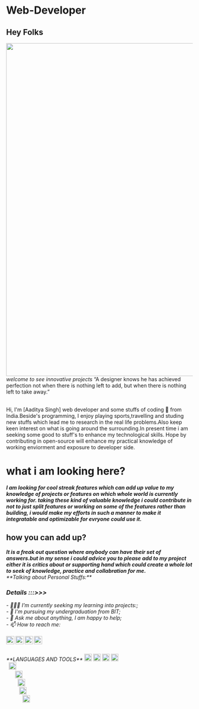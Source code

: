 # Web-Developer
## Hey Folks
<img src="https://qph.fs.quoracdn.net/main-qimg-fa7b4bdc3b2f73e749e5c2c646d4ae13" width="900">
<html>
  <head>
    <br>
  <i>welcome to  see innovative projects</i>
    “A designer knows he has achieved perfection not when there is nothing left to add, but when there is nothing left to take away.”
    </br>
  </head>
  <body>
    </br>
      <p>
        Hi, I'm [Aaditya Singh] web developer and some stuffs of coding 🚀 from India.Beside's programming, I enjoy playing sports,travelling and studing new stuffs which lead me to research in the real life problems.Also keep keen interest on what is going around the surrounding.In present time i am seeking some good to stuff's to enhance my technological skills. Hope by contributing in open-source will enhance my practical knowledge of working enviorment and exposure to developer side.
      <h1> what i am looking here? </h1>
    <i>
       <b> I am looking for cool streak features which can add up value to my knowledge of projects or features on which whole world is currently working for. taking these kind of valuable knowledge i could contribute in  not to just split features or working on some of the features rather than building, i would make my efforts in such 
  a manner to make it integratable and optimizable for evryone could use it.</b>
    </i>
<h2>how you can add up?</h2>
     <i>
     <b> It is a freak out question where anybody can have their set of answers.but in my sense i could advice you to please add to my project either it is critics about or
  supporting hand which could create a whole lot to seek of knowledge, practice and collabration for me.</b>
   <br>**Talking about Personal Stuffs:**</br>
       <h3> Details :::>>></h3>
- 👨🏽‍💻 I’m currently seeking my learning into projects:;
       <br>
- 🌱 I'm pursuing my undergraduation from BIT;
       </br>
- 💬 Ask me about anything, I am happy to help;
<br>
- 📫 How to reach me:
</br>
<br>
<a href="https://discord.com/channels/@me">
  <img align="left" alt="aaditya's Discord" width="22px" src="https://cdn.jsdelivr.net/npm/simple-icons@v3/icons/discord.svg" />
</a>
    <a href="https://www.linkedin.com/in/aaditya-singh-9287181a2/">
  <img align="left" alt="aaditya-linkedin" width="22px" src="https://cdn.jsdelivr.net/npm/simple-icons@v3/icons/linkedin.svg">
</a>
<a href="https://www.instagram.com/aaditya4427/">
  <img align="left" alt="aaditya-instagram" width="22px" src="https://cdn.jsdelivr.net/npm/simple-icons@v3/icons/instagram.svg">
</a>
<a href="https://app.slack.com/client/T01BRE73QRE/D01QNTZCWLT/user_profile/U01RCGWG1K2">
  <img align="left" alt="aaditya-instagram" width="22px" src="https://encrypted-tbn0.gstatic.com/images?q=tbn:ANd9GcQFprRJ230odCgHV6wB3fEUzwVzZnO92PyTNw&usqp=CAU">
</a>
</br>
 </p>
 <br>
  **LANGUAGES AND TOOLS** 
  <code><img height="20" src="https://png.pngtree.com/png-clipart/20190630/original/pngtree-json-file-document-icon-png-image_4166911.jpg"></code>
<code><img height="20" src="https://png.pngtree.com/png-clipart/20190705/original/pngtree-html-file-document-icon-png-image_4187757.jpg"></code>
<code><img height="20" src="https://png.pngtree.com/png-clipart/20190705/original/pngtree-css-file-document-icon-png-image_4187768.jpg"></code>
<code><img height="20" src="https://png.pngtree.com/png-clipart/20190705/original/pngtree-xml-file-document-icon-png-image_4187769.jpg"</code>
 <code><img height="20" src="https://img.flaticon.com/icons/png/512/919/919825.png?size=1200x630f&pad=10,10,10,10&ext=png&bg=FFFFFFFF"</code>
    <code><img height="20" src="https://c0.klipartz.com/pngpicture/962/92/gratis-png-interfaz-de-linea-de-comandos-de-mysql-backup-linux-de-la-base-de-datos-simbolo-de-la-base-de-datos-thumbnail.png"</code>
      <code><img height="20" src="https://cdn.iconscout.com/icon/free/png-512/c-programming-569564.png"</code>
        <code><img height="20" src="https://i0.wp.com/tech.msu.edu/wp-content/uploads/2018/11/Icon-Matlab_0.png?fit=230%2C230&ssl=1"></code>
          <code><img height="20" src="https://cdn4.iconfinder.com/data/icons/logos-3/600/React.js_logo-512.png"></code>
          </br>     
 </body>
</html>
